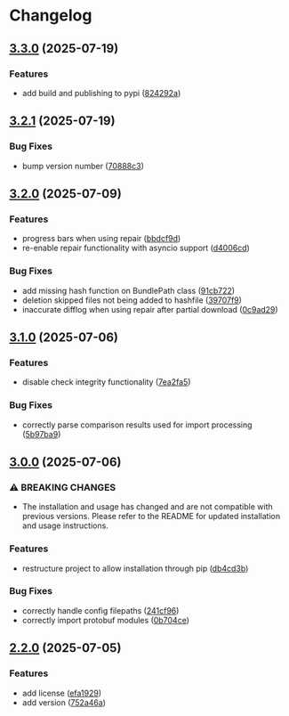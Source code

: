 # Changelog

## [3.3.0](https://github.com/nobbyfix/AzurLane-AssetDownloader/compare/v3.2.1...v3.3.0) (2025-07-19)


### Features

* add build and publishing to pypi ([824292a](https://github.com/nobbyfix/AzurLane-AssetDownloader/commit/824292a51740d76d73353fc9124450417ab41a13))

## [3.2.1](https://github.com/nobbyfix/AzurLane-AssetDownloader/compare/v3.2.0...v3.2.1) (2025-07-19)


### Bug Fixes

* bump version number ([70888c3](https://github.com/nobbyfix/AzurLane-AssetDownloader/commit/70888c3c24074e45b59511227a44e34d1e42670b))

## [3.2.0](https://github.com/nobbyfix/AzurLane-AssetDownloader/compare/v3.1.0...v3.2.0) (2025-07-09)


### Features

* progress bars when using repair ([bbdcf9d](https://github.com/nobbyfix/AzurLane-AssetDownloader/commit/bbdcf9d07ac2bcd074b5070b2b466d5ed04f367f))
* re-enable repair functionality with asyncio support ([d4006cd](https://github.com/nobbyfix/AzurLane-AssetDownloader/commit/d4006cd9b809bd276114d959d67a0afcefd3fccb))


### Bug Fixes

* add missing hash function on BundlePath class ([91cb722](https://github.com/nobbyfix/AzurLane-AssetDownloader/commit/91cb7228567f51e34c68631074cff4a6712c82dc))
* deletion skipped files not being added to hashfile ([39707f9](https://github.com/nobbyfix/AzurLane-AssetDownloader/commit/39707f90b488f25262571bb5eab49840ad0e5fee))
* inaccurate difflog when using repair after partial download ([0c9ad29](https://github.com/nobbyfix/AzurLane-AssetDownloader/commit/0c9ad2985dd804f3831c810be0278cb3df1f075f))

## [3.1.0](https://github.com/nobbyfix/AzurLane-AssetDownloader/compare/v3.0.0...v3.1.0) (2025-07-06)


### Features

* disable check integrity functionality ([7ea2fa5](https://github.com/nobbyfix/AzurLane-AssetDownloader/commit/7ea2fa5874891d535751c0bb9e03d6ece8c06a33))


### Bug Fixes

* correctly parse comparison results used for import processing ([5b97ba9](https://github.com/nobbyfix/AzurLane-AssetDownloader/commit/5b97ba99ad4314d314d58795380ce3f4ad351e08))

## [3.0.0](https://github.com/nobbyfix/AzurLane-AssetDownloader/compare/v2.2.0...v3.0.0) (2025-07-06)


### ⚠ BREAKING CHANGES

* The installation and usage has changed and are not compatible with previous versions. Please refer to the README for updated installation and usage instructions.

### Features

* restructure project to allow installation through pip ([db4cd3b](https://github.com/nobbyfix/AzurLane-AssetDownloader/commit/db4cd3bf85ab7f5b961c4b6919e2f8ec294212f7))


### Bug Fixes

* correctly handle config filepaths ([241cf96](https://github.com/nobbyfix/AzurLane-AssetDownloader/commit/241cf965c6c35f3b93082de21563ba4cb9a4475e))
* correctly import protobuf modules ([0b704ce](https://github.com/nobbyfix/AzurLane-AssetDownloader/commit/0b704cec26ccf068a9dab56ca1e51c6319f7e96e))

## [2.2.0](https://github.com/nobbyfix/AzurLane-AssetDownloader/compare/v2.1.0...v2.2.0) (2025-07-05)


### Features

* add license ([efa1929](https://github.com/nobbyfix/AzurLane-AssetDownloader/commit/efa1929c82350630841ad78096683a31032acaf5))
* add version ([752a46a](https://github.com/nobbyfix/AzurLane-AssetDownloader/commit/752a46aac5f1e8c87be70c9e50ef9ef595f3c895))
